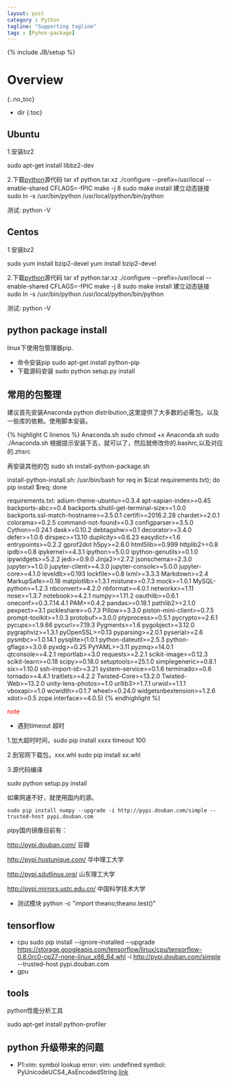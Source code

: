 ```yaml
---
layout: post
category : Python
tagline: "Supporting tagline"
tags : [Pyhon-package]
---
```

{% include JB/setup %}

# Overview
{:.no_toc}

* dir
{:toc}

## Ubuntu

1.安装bz2

sudo apt-get install libbz2-dev

2.下载[python](https://www.python.org/)源代码
tar xf python.tar.xz
./configure --prefix=/usr/local --enable-shared CFLAGS=-fPIC
make -j 8
sudo make install
建立动态链接
sudo ln -s /usr/bin/python /usr/local/python/bin/python

测试:
python -V


## Centos

1.安装bz2

sudo yum install bzip2-devel
yum install bzip2-devel

2.下载[python](https://www.python.org/)源代码
tar xf python.tar.xz
./configure --prefix=/usr/local --enable-shared CFLAGS=-fPIC
make -j 8
sudo make install
建立动态链接
sudo ln -s /usr/bin/python /usr/local/python/bin/python

测试:
python -V


## python package install

linux下使用包管理器pip.

 + 命令安装pip
sudo apt-get install python-pip
 + 下载源码安装
 sudo python setup.py install


## 常用的包整理

建议首先安装Anaconda python distribution,这里提供了大多数的必需包。以及一些库的依赖。使用脚本安装。

{% highlight C linenos %}
Anaconda.sh
sudo chmod +x Anaconda.sh
sudo ./Anaconda.sh
根据提示安装下去，就可以了，然后就修改你的.bashrc,以及对应的.zhsrc

再安装其他的包
sudo sh install-python-package.sh

install-python-install.sh:
/usr/bin/bash
for req in $(cat requirements.txt); do pip install $req; done

requirements.txt:
adium-theme-ubuntu>=0.3.4
apt-xapian-index>=0.45
backports-abc>=0.4
backports.shutil-get-terminal-size>=1.0.0
backports.ssl-match-hostname>=3.5.0.1
certifi>=2016.2.28
chardet>=2.0.1
colorama>=0.2.5
command-not-found>=0.3
configparser>=3.5.0
Cython>=0.24.1
dask>=0.10.2
debtagshw>=0.1
decorator>=3.4.0
defer>=1.0.6
dirspec>=13.10
duplicity>=0.6.23
easydict>=1.6
entrypoints>=0.2.2
gprof2dot
h5py>=2.6.0
html5lib>=0.999
httplib2>=0.8
ipdb>=0.8
ipykernel>=4.3.1
ipython>=5.0.0
ipython-genutils>=0.1.0
ipywidgets>=5.2.2
jedi>=0.9.0
Jinja2>=2.7.2
jsonschema>=2.3.0
jupyter>=1.0.0
jupyter-client>=4.3.0
jupyter-console>=5.0.0
jupyter-core>=4.1.0
leveldb>=0.193
lockfile>=0.8
lxml>=3.3.3
Markdown>=2.4
MarkupSafe>=0.18
matplotlib>=1.3.1
mistune>=0.7.3
mock>=1.0.1
MySQL-python>=1.2.3
nbconvert>=4.2.0
nbformat>=4.0.1
networkx>=1.11
nose>=1.3.7
notebook>=4.2.1
numpy>=1.11.2
oauthlib>=0.6.1
oneconf>=0.3.7.14.4.1
PAM>=0.4.2
pandas>=0.18.1
pathlib2>=2.1.0
pexpect>=3.1
pickleshare>=0.7.3
Pillow>=3.3.0
piston-mini-client>=0.7.5
prompt-toolkit>=1.0.3
protobuf>=3.0.0
ptyprocess>=0.5.1
pycrypto>=2.6.1
pycups>=1.9.66
pycurl>=7.19.3
Pygments>=1.6
pygobject>=3.12.0
pygraphviz>=1.3.1
pyOpenSSL>=0.13
pyparsing>=2.0.1
pyserial>=2.6
pysmbc>=1.0.14.1
pysqlite>(1.0.1
python-dateutil>=2.5.3
python-gflags>=3.0.6
pyxdg>=0.25
PyYAML>=3.11
pyzmq>=14.0.1
qtconsole>=4.2.1
reportlab>=3.0
requests>=2.2.1
scikit-image>=0.12.3
scikit-learn>=0.18
scipy>=0.18.0
setuptools>=25.1.0
simplegeneric>=0.8.1
six>=1.10.0
ssh-import-id>=3.21
system-service>=0.1.6
terminado>=0.6
tornado>=4.4.1
traitlets>=4.2.2
Twisted-Core>=13.2.0
Twisted-Web>=13.2.0
unity-lens-photos>=1.0
urllib3>=1.7.1
urwid>=1.1.1
vboxapi>=1.0
wcwidth>=0.1.7
wheel>=0.24.0
widgetsnbextension>=1.2.6
xdot>=0.5
zope.interface>=4.0.5)
{% endhighlight %}

<font color="red">note </font>

 + 遇到timeout 超时

 1.加大超时时间，sudo pip install xxxx timeout 100

 2.到官网下载包，xxx.whl
 sudo pip install xx.whl

 3.源代码编译

 sudo python setup.py install

 如果网速不好，就使用国内的源。

	sudo pip install numpy --upgrade -i http://pypi.douban.com/simple --trusted-host pypi.douban.com

 pipy国内镜像目前有：

  http://pypi.douban.com/  豆瓣

  http://pypi.hustunique.com/  华中理工大学

  http://pypi.sdutlinux.org/  山东理工大学

  http://pypi.mirrors.ustc.edu.cn/  中国科学技术大学

 + 测试模块
 python -c "import theano;theano.test()"


## tensorflow

 + cpu
 sudo pip install --ignore-installed --upgrade https://storage.googleapis.com/tensorflow/linux/cpu/tensorflow-0.8.0rc0-cp27-none-linux_x86_64.whl -i http://pypi.douban.com/simple
 --trusted-host pypi.douban.com
 + gpu


## tools

python性能分析工具

sudo apt-get install python-profiler

## python 升级带来的问题

  + P1:vim: symbol lookup error: vim: undefined symbol: PyUnicodeUCS4_AsEncodedString
  [link](http://stackoverflow.com/questions/26909293/vim-symbol-lookup-error-vim-undefined-symbol-pyunicodeucs4-asencodedstring)
